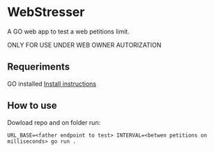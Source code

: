 # WebStresser
A GO web app to test a web petitions limit. 

ONLY FOR USE UNDER WEB OWNER AUTORIZATION 

## Requeriments
GO installed 
[Install instructions](https://go.dev/doc/install)
  
## How to use

Dowload repo and on folder run: 

```
URL_BASE=<father endpoint to test> INTERVAL=<betwen petitions on milliseconds> go run .
```

